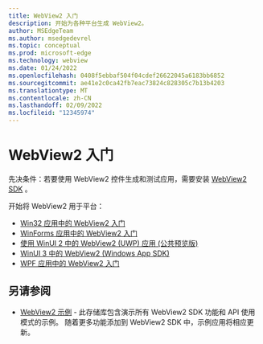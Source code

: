 ```yaml
---
title: WebView2 入门
description: 开始为各种平台生成 WebView2。
author: MSEdgeTeam
ms.author: msedgedevrel
ms.topic: conceptual
ms.prod: microsoft-edge
ms.technology: webview
ms.date: 01/24/2022
ms.openlocfilehash: 0408f5ebbaf504f04cdef26622045a6183bb6852
ms.sourcegitcommit: ae41e2c0ca42fb7eac73824c828305c7b13b4203
ms.translationtype: MT
ms.contentlocale: zh-CN
ms.lasthandoff: 02/09/2022
ms.locfileid: "12345974"
---
```

# <a name="get-started-with-webview2"></a>WebView2 入门

先决条件：若要使用 WebView2 控件生成和测试应用，需要安装 [WebView2 SDK](https://www.nuget.org/packages/Microsoft.Web.WebView2) 。

开始将 WebView2 用于平台：

* [Win32 应用中的 WebView2 入门](win32.md)
* [WinForms 应用中的 WebView2 入门](winforms.md)
* [使用 WinUI 2 中的 WebView2 (UWP) 应用 (公共预览版) ](winui2.md)
* [WinUI 3 中的 WebView2 (Windows App SDK) ](winui.md)
* [WPF 应用中的 WebView2 入门](wpf.md)


<!-- ====================================================================== -->
## <a name="see-also"></a>另请参阅

*  [WebView2 示例](https://github.com/MicrosoftEdge/WebView2Samples) - 此存储库包含演示所有 WebView2 SDK 功能和 API 使用模式的示例。  随着更多功能添加到 WebView2 SDK 中，示例应用将相应更新。<!-- make sure this statement is in the repo readme, then possibly remove it from here -->
